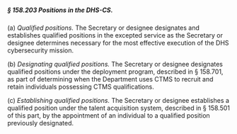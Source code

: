 ##### § 158.203 Positions in the DHS-CS. #####

(a) *Qualified positions.* The Secretary or designee designates and establishes qualified positions in the excepted service as the Secretary or designee determines necessary for the most effective execution of the DHS cybersecurity mission.

(b) *Designating qualified positions.* The Secretary or designee designates qualified positions under the deployment program, described in § 158.701, as part of determining when the Department uses CTMS to recruit and retain individuals possessing CTMS qualifications.

(c) *Establishing qualified positions.* The Secretary or designee establishes a qualified position under the talent acquisition system, described in § 158.501 of this part, by the appointment of an individual to a qualified position previously designated.